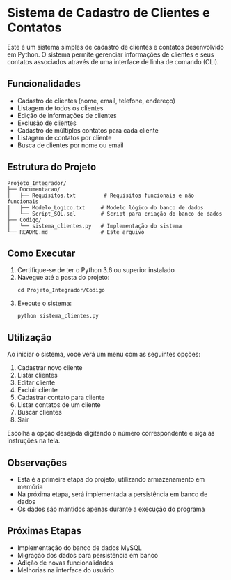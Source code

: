# Sistema de Cadastro de Clientes e Contatos

Este é um sistema simples de cadastro de clientes e contatos desenvolvido em Python. O sistema permite gerenciar informações de clientes e seus contatos associados através de uma interface de linha de comando (CLI).

## Funcionalidades

- Cadastro de clientes (nome, email, telefone, endereço)
- Listagem de todos os clientes
- Edição de informações de clientes
- Exclusão de clientes
- Cadastro de múltiplos contatos para cada cliente
- Listagem de contatos por cliente
- Busca de clientes por nome ou email

## Estrutura do Projeto

```
Projeto_Integrador/
├── Documentacao/
│   ├── Requisitos.txt         # Requisitos funcionais e não funcionais
│   ├── Modelo_Logico.txt     # Modelo lógico do banco de dados
│   └── Script_SQL.sql        # Script para criação do banco de dados
├── Codigo/
│   └── sistema_clientes.py   # Implementação do sistema
└── README.md                 # Este arquivo
```

## Como Executar

1. Certifique-se de ter o Python 3.6 ou superior instalado
2. Navegue até a pasta do projeto:
   ```
   cd Projeto_Integrador/Codigo
   ```
3. Execute o sistema:
   ```
   python sistema_clientes.py
   ```

## Utilização

Ao iniciar o sistema, você verá um menu com as seguintes opções:

1. Cadastrar novo cliente
2. Listar clientes
3. Editar cliente
4. Excluir cliente
5. Cadastrar contato para cliente
6. Listar contatos de um cliente
7. Buscar clientes
0. Sair

Escolha a opção desejada digitando o número correspondente e siga as instruções na tela.

## Observações

- Esta é a primeira etapa do projeto, utilizando armazenamento em memória
- Na próxima etapa, será implementada a persistência em banco de dados
- Os dados são mantidos apenas durante a execução do programa

## Próximas Etapas

- Implementação do banco de dados MySQL
- Migração dos dados para persistência em banco
- Adição de novas funcionalidades
- Melhorias na interface do usuário 